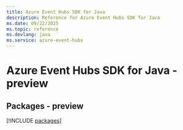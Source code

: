 ```yaml
---
title: Azure Event Hubs SDK for Java
description: Reference for Azure Event Hubs SDK for Java
ms.date: 09/22/2025
ms.topic: reference
ms.devlang: java
ms.service: azure-event-hubs
---
```

# Azure Event Hubs SDK for Java - preview
## Packages - preview
[!INCLUDE [packages](event-hubs-index.md)]